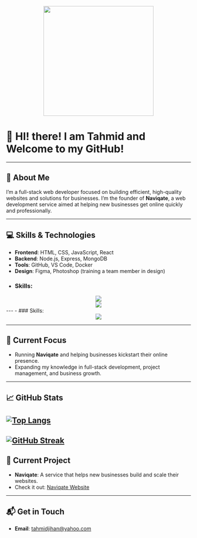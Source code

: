 <div align="center">
    <img height="300" src="./banner.png" />
</div>

# 👋 HI! there! I am Tahmid and Welcome to my GitHub!

---

## 🚀 About Me  
I’m a full-stack web developer focused on building efficient, high-quality websites and solutions for businesses. I’m the founder of **Naviqate**, a web development service aimed at helping new businesses get online quickly and professionally.

---

## 💻 Skills & Technologies  
- **Frontend**: HTML, CSS, JavaScript, React  
- **Backend**: Node.js, Express, MongoDB  
- **Tools**: GitHub, VS Code, Docker  
- **Design**: Figma, Photoshop (training a team member in design)
- ### Skills:
<div align="center">
    <img src="https://skillicons.dev/icons?i=html,css,bootstrap,tailwind,next" />
  <br/>
    <img src="https://skillicons.dev/icons?i=javascript,react,nodejs,express,mongodb" />    
</div>
---
- ### Skills:
<div align="center">
    <img src="https://skillicons.dev/icons?i=vscode,figma,firebase,npm,git,github,vercel,netlify" />
</div>

---

## 🌱 Current Focus  
- Running **Naviqate** and helping businesses kickstart their online presence.  
- Expanding my knowledge in full-stack development, project management, and business growth.

---

## 📈 GitHub Stats  
[![Top Langs](https://github-readme-stats.vercel.app/api/top-langs/?username=tahmidjihan&layout=donut-vertical)](https://github.com/anuraghazra/github-readme-stats)
---
[![GitHub Streak](https://nirzak-streak-stats.vercel.app?user=tahmidjihan&theme=dark)](https://git.io/streak-stats)
---


## 💼 Current Project  
- **Naviqate**: A service that helps new businesses build and scale their websites.  
- Check it out: [Naviqate Website](yourwebsite.com)

---

## 📬 Get in Touch  
- **Email**: tahmidjihan@yahoo.com  


